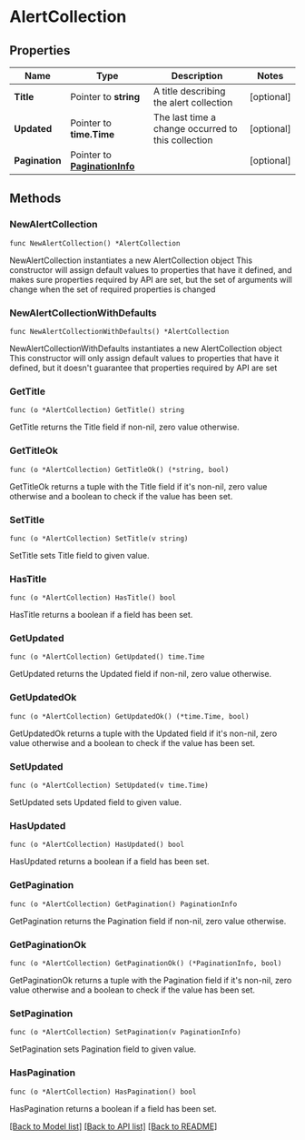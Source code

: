 # AlertCollection

## Properties

Name | Type | Description | Notes
------------ | ------------- | ------------- | -------------
**Title** | Pointer to **string** | A title describing the alert collection | [optional] 
**Updated** | Pointer to **time.Time** | The last time a change occurred to this collection | [optional] 
**Pagination** | Pointer to [**PaginationInfo**](PaginationInfo.md) |  | [optional] 

## Methods

### NewAlertCollection

`func NewAlertCollection() *AlertCollection`

NewAlertCollection instantiates a new AlertCollection object
This constructor will assign default values to properties that have it defined,
and makes sure properties required by API are set, but the set of arguments
will change when the set of required properties is changed

### NewAlertCollectionWithDefaults

`func NewAlertCollectionWithDefaults() *AlertCollection`

NewAlertCollectionWithDefaults instantiates a new AlertCollection object
This constructor will only assign default values to properties that have it defined,
but it doesn't guarantee that properties required by API are set

### GetTitle

`func (o *AlertCollection) GetTitle() string`

GetTitle returns the Title field if non-nil, zero value otherwise.

### GetTitleOk

`func (o *AlertCollection) GetTitleOk() (*string, bool)`

GetTitleOk returns a tuple with the Title field if it's non-nil, zero value otherwise
and a boolean to check if the value has been set.

### SetTitle

`func (o *AlertCollection) SetTitle(v string)`

SetTitle sets Title field to given value.

### HasTitle

`func (o *AlertCollection) HasTitle() bool`

HasTitle returns a boolean if a field has been set.

### GetUpdated

`func (o *AlertCollection) GetUpdated() time.Time`

GetUpdated returns the Updated field if non-nil, zero value otherwise.

### GetUpdatedOk

`func (o *AlertCollection) GetUpdatedOk() (*time.Time, bool)`

GetUpdatedOk returns a tuple with the Updated field if it's non-nil, zero value otherwise
and a boolean to check if the value has been set.

### SetUpdated

`func (o *AlertCollection) SetUpdated(v time.Time)`

SetUpdated sets Updated field to given value.

### HasUpdated

`func (o *AlertCollection) HasUpdated() bool`

HasUpdated returns a boolean if a field has been set.

### GetPagination

`func (o *AlertCollection) GetPagination() PaginationInfo`

GetPagination returns the Pagination field if non-nil, zero value otherwise.

### GetPaginationOk

`func (o *AlertCollection) GetPaginationOk() (*PaginationInfo, bool)`

GetPaginationOk returns a tuple with the Pagination field if it's non-nil, zero value otherwise
and a boolean to check if the value has been set.

### SetPagination

`func (o *AlertCollection) SetPagination(v PaginationInfo)`

SetPagination sets Pagination field to given value.

### HasPagination

`func (o *AlertCollection) HasPagination() bool`

HasPagination returns a boolean if a field has been set.


[[Back to Model list]](../README.md#documentation-for-models) [[Back to API list]](../README.md#documentation-for-api-endpoints) [[Back to README]](../README.md)


